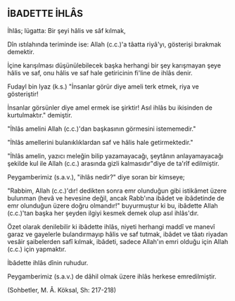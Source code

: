## İBADETTE İHLÂS

İhlâs; lügatta: Bir şeyi hâlis ve sâf kılmak,

Dîn ıstılahında teriminde ise: Allah (c.c.)'a tâatta riyâ'yı, göste­rişi bırakmak demektir.

İçine karışılması düşünülebilecek başka herhangi bir şey karış­mayan şeye hâlis ve saf, onu hâlis ve saf hale getiricinin fi'line de ihlâs denir.

Fudayl bin lyaz (k.s.) "İnsanlar görür diye ameli terk etmek, ri­ya ve gösteriştir!

İnsanlar görsünler diye amel ermek ise şirktir! Asıl ihlâs bu iki­sinden de kurtulmaktır." demiştir.

"İhlâs amelini Allah (c.c.)'dan başkasının görmesini isteme­medir."

"İhlâs amellerini bulanıklıklardan saf ve hâlis hale getirmekte­dir."

"İhlâs amelin, yazıcı meleğin bilip yazamayacağı, şeytânın an­layamayacağı şekilde kul ile Allah (c.c.) arasında gizli kalmasıdır"diye de ta'rîf edilmiştir.

Peygamberimiz (s.a.v.), "ihlâs nedir?" diye soran bir kimseye;

"Rabbim, Allah (c.c.)'dır! dedikten sonra emr olunduğun gibi istikâmet üzere bulunman (hevâ ve hevesine değil, ancak Rabb'ına ibâdet ve ibâdetinde de emr olunduğun üzere doğru olmandır!" bu­yurmuştur ki bu, ibâdette Allah (c.c.)'tan başka her şeyden ilgiyi kesmek demek olup asıl ihlâs'dır.

Özet olarak denilebilir ki ibâdette ihlâs, niyeti herhangi maddî ve manevî garaz ve gayelerle bulandırmayıp hâlis ve saf tutmak, ibâdet ve tâatı riyadan vesâir şaibelerden safî kılmak, ibâdeti, sade­ce Allah'ın emri olduğu için Allah (c.c.) için yapmaktır.

İbâdette ihlâs dînin ruhudur.

Peygamberimiz (s.a.v.) de dâhil olmak üzere ihlâs herkese emredilmiştir.

(Sohbetler, M. Â. Köksal, Sh: 217-218)
